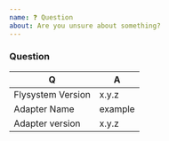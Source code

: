 ```yaml
---
name: ❓ Question
about: Are you unsure about something?
---
```


### Question

<!-- Fill in the relevant information below to help triage your issue. -->

| Q                 | A       |
|-------------------|---------|
| Flysystem Version | x.y.z   |
| Adapter Name      | example |
| Adapter version   | x.y.z   |
